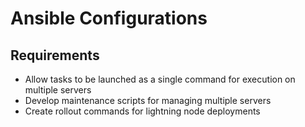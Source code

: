 # Ansible Configurations
## Requirements
* Allow tasks to be launched as a single command for execution on multiple servers
* Develop maintenance scripts for managing multiple servers
* Create rollout commands for lightning node deployments
